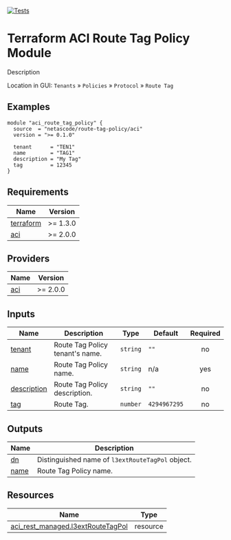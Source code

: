 <!-- BEGIN_TF_DOCS -->
[![Tests](https://github.com/netascode/terraform-aci-route-tag-policy/actions/workflows/test.yml/badge.svg)](https://github.com/netascode/terraform-aci-route-tag-policy/actions/workflows/test.yml)

# Terraform ACI Route Tag Policy Module

Description

Location in GUI:
`Tenants` » `Policies` » `Protocol` » `Route Tag`

## Examples

```hcl
module "aci_route_tag_policy" {
  source  = "netascode/route-tag-policy/aci"
  version = ">= 0.1.0"

  tenant      = "TEN1"
  name        = "TAG1"
  description = "My Tag"
  tag         = 12345
}
```

## Requirements

| Name | Version |
|------|---------|
| <a name="requirement_terraform"></a> [terraform](#requirement\_terraform) | >= 1.3.0 |
| <a name="requirement_aci"></a> [aci](#requirement\_aci) | >= 2.0.0 |

## Providers

| Name | Version |
|------|---------|
| <a name="provider_aci"></a> [aci](#provider\_aci) | >= 2.0.0 |

## Inputs

| Name | Description | Type | Default | Required |
|------|-------------|------|---------|:--------:|
| <a name="input_tenant"></a> [tenant](#input\_tenant) | Route Tag Policy tenant's name. | `string` | `""` | no |
| <a name="input_name"></a> [name](#input\_name) | Route Tag Policy name. | `string` | n/a | yes |
| <a name="input_description"></a> [description](#input\_description) | Route Tag Policy description. | `string` | `""` | no |
| <a name="input_tag"></a> [tag](#input\_tag) | Route Tag. | `number` | `4294967295` | no |

## Outputs

| Name | Description |
|------|-------------|
| <a name="output_dn"></a> [dn](#output\_dn) | Distinguished name of `l3extRouteTagPol` object. |
| <a name="output_name"></a> [name](#output\_name) | Route Tag Policy name. |

## Resources

| Name | Type |
|------|------|
| [aci_rest_managed.l3extRouteTagPol](https://registry.terraform.io/providers/CiscoDevNet/aci/latest/docs/resources/rest_managed) | resource |
<!-- END_TF_DOCS -->
